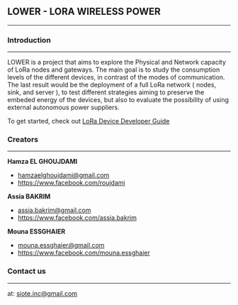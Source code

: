 ## LOWER - LORA WIRELESS POWER 
------------------------
### Introduction
------------------------

LOWER is a project that aims to explore the Physical and Network capacity of LoRa nodes and gateways. The main goal is to study the consumption levels of the different devices, in contrast of the modes of communication. The last result would be the deployment of a full LoRa network ( nodes, sink, and server ), to test different strategies aiming to preserve the embeded energy of the devices, but also to evaluate the possibility of using external autonomous power suppliers.

To get started, check out [LoRa Device Developer Guide](https://partner.orange.com/wp-content/uploads/2016/04/LoRa-Device-Developer-Guide-Orange.pdf)


### Creators
------------------------
**Hamza EL GHOUJDAMI**

- <hamzaelghoujdami@gmail.com>
- <https://www.facebook.com/roujdami>

**Assia BAKRIM**

- <assia.bakrim@gmail.com>
- <https://www.facebook.com/assia.bakrim>

**Mouna ESSGHAIER**

- <mouna.essghaier@gmail.com>
- <https://www.facebook.com/mouna.essghaier>

### Contact us
------------------------
at: <siote.inc@gmail.com>
